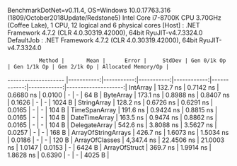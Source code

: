 
BenchmarkDotNet=v0.11.4, OS=Windows 10.0.17763.316 (1809/October2018Update/Redstone5)
Intel Core i7-8700K CPU 3.70GHz (Coffee Lake), 1 CPU, 12 logical and 6 physical cores
  [Host]     : .NET Framework 4.7.2 (CLR 4.0.30319.42000), 64bit RyuJIT-v4.7.3324.0
  DefaultJob : .NET Framework 4.7.2 (CLR 4.0.30319.42000), 64bit RyuJIT-v4.7.3324.0


              Method |       Mean |      Error |     StdDev | Gen 0/1k Op | Gen 1/1k Op | Gen 2/1k Op | Allocated Memory/Op |
-------------------- |-----------:|-----------:|-----------:|------------:|------------:|------------:|--------------------:|
            IntArray |   132.7 ns |  0.7142 ns |  0.6680 ns |      0.0100 |           - |           - |                64 B |
           ByteArray |   173.1 ns |  0.8988 ns |  0.8407 ns |      0.1626 |           - |           - |              1024 B |
         StringArray |   128.2 ns |  0.6726 ns |  0.6291 ns |      0.0165 |           - |           - |               104 B |
       TimeSpanArray |   191.6 ns |  0.9424 ns |  0.8815 ns |      0.0165 |           - |           - |               104 B |
       DateTimeArray |   163.5 ns |  0.9474 ns |  0.8862 ns |      0.0165 |           - |           - |               104 B |
       DelegateArray |   542.6 ns |  3.8088 ns |  3.5627 ns |      0.0257 |           - |           - |               168 B |
 ArrayOfStringArrays |   426.7 ns |  1.6073 ns |  1.5034 ns |      0.0186 |           - |           - |               120 B |
      ArrayOfClasses | 4,347.4 ns | 22.4506 ns | 21.0003 ns |      1.0147 |      0.0153 |           - |              6424 B |
       ArrayOfStruct |   369.7 ns |  1.9914 ns |  1.8628 ns |      0.6390 |           - |           - |              4025 B |
